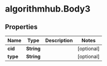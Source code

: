 # algorithmhub.Body3

## Properties
Name | Type | Description | Notes
------------ | ------------- | ------------- | -------------
**cid** | **String** |  | [optional] 
**type** | **String** |  | [optional] 


